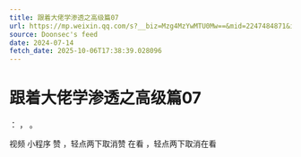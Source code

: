 ```yaml
---
title: 跟着大佬学渗透之高级篇07
url: https://mp.weixin.qq.com/s?__biz=Mzg4MzYwMTU0Mw==&mid=2247484871&idx=1&sn=45b612a5baadacbc0953cdbc60eb259f
source: Doonsec's feed
date: 2024-07-14
fetch_date: 2025-10-06T17:38:39.028096
---
```


# 跟着大佬学渗透之高级篇07

：
，
。

视频
小程序
赞
，轻点两下取消赞
在看
，轻点两下取消在看
